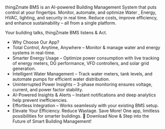 thingZmate BMS is an AI-powered Building Management System that puts control at your fingertips. Monitor, automate, and optimize Water , Energy, HVAC, lighting, and security in real time. Reduce costs, improve efficiency, and enhance sustainability – all from a single platform.

Your building talks, thingZmate BMS listens & Act.

- Why Choose Our App?
- Total Control, Anytime, Anywhere – Monitor & manage water and energy systems in real-time.
- Smarter Energy Usage – Optimize power consumption with live tracking of energy meters, DG performance, VFD controllers, and solar grid generation.
- Intelligent Water Management – Track water meters, tank levels, and automate pumps for efficient water distribution.
- Uninterrupted Power Insights – 3-phase monitoring ensures voltage, current, and power factor stability.
- AI-Powered Insights & Alerts – Instant notifications and deep analytics help prevent inefficiencies.
- Effortless Integration – Works seamlessly with your existing BMS setup.
- Elevate Your Efficiency. Reduce Wastage. Save More!
One app, limitless possibilities for smarter buildings.
📲 Download Now & Step into the Future of Smart Building Management!